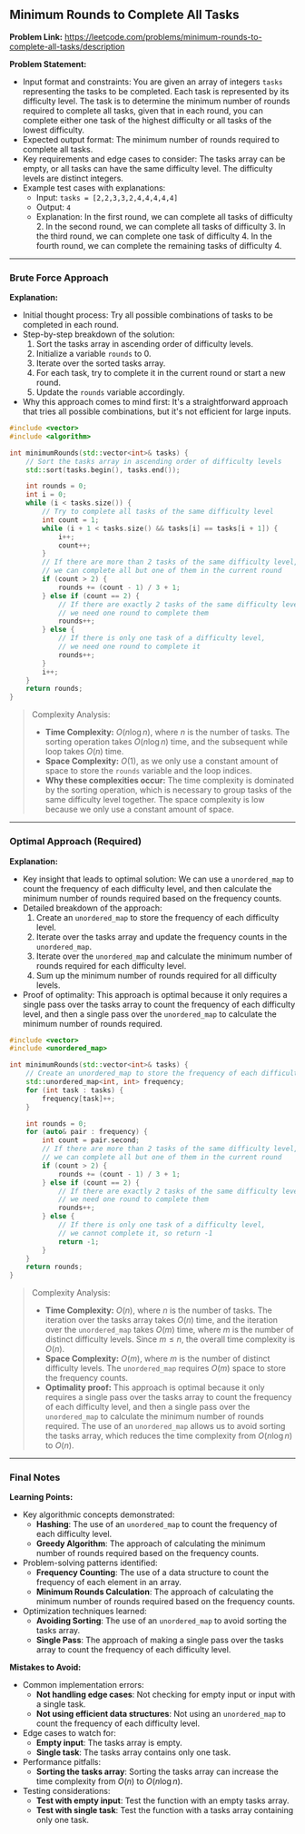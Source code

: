 ## Minimum Rounds to Complete All Tasks

**Problem Link:** https://leetcode.com/problems/minimum-rounds-to-complete-all-tasks/description

**Problem Statement:**
- Input format and constraints: You are given an array of integers `tasks` representing the tasks to be completed. Each task is represented by its difficulty level. The task is to determine the minimum number of rounds required to complete all tasks, given that in each round, you can complete either one task of the highest difficulty or all tasks of the lowest difficulty.
- Expected output format: The minimum number of rounds required to complete all tasks.
- Key requirements and edge cases to consider: The tasks array can be empty, or all tasks can have the same difficulty level. The difficulty levels are distinct integers.
- Example test cases with explanations: 
    - Input: `tasks = [2,2,3,3,2,4,4,4,4,4]`
    - Output: `4`
    - Explanation: In the first round, we can complete all tasks of difficulty 2. In the second round, we can complete all tasks of difficulty 3. In the third round, we can complete one task of difficulty 4. In the fourth round, we can complete the remaining tasks of difficulty 4.

---

### Brute Force Approach

**Explanation:**
- Initial thought process: Try all possible combinations of tasks to be completed in each round.
- Step-by-step breakdown of the solution: 
    1. Sort the tasks array in ascending order of difficulty levels.
    2. Initialize a variable `rounds` to 0.
    3. Iterate over the sorted tasks array.
    4. For each task, try to complete it in the current round or start a new round.
    5. Update the `rounds` variable accordingly.
- Why this approach comes to mind first: It's a straightforward approach that tries all possible combinations, but it's not efficient for large inputs.

```cpp
#include <vector>
#include <algorithm>

int minimumRounds(std::vector<int>& tasks) {
    // Sort the tasks array in ascending order of difficulty levels
    std::sort(tasks.begin(), tasks.end());

    int rounds = 0;
    int i = 0;
    while (i < tasks.size()) {
        // Try to complete all tasks of the same difficulty level
        int count = 1;
        while (i + 1 < tasks.size() && tasks[i] == tasks[i + 1]) {
            i++;
            count++;
        }
        // If there are more than 2 tasks of the same difficulty level, 
        // we can complete all but one of them in the current round
        if (count > 2) {
            rounds += (count - 1) / 3 + 1;
        } else if (count == 2) {
            // If there are exactly 2 tasks of the same difficulty level, 
            // we need one round to complete them
            rounds++;
        } else {
            // If there is only one task of a difficulty level, 
            // we need one round to complete it
            rounds++;
        }
        i++;
    }
    return rounds;
}
```

> Complexity Analysis:
> - **Time Complexity:** $O(n \log n)$, where $n$ is the number of tasks. The sorting operation takes $O(n \log n)$ time, and the subsequent while loop takes $O(n)$ time.
> - **Space Complexity:** $O(1)$, as we only use a constant amount of space to store the `rounds` variable and the loop indices.
> - **Why these complexities occur:** The time complexity is dominated by the sorting operation, which is necessary to group tasks of the same difficulty level together. The space complexity is low because we only use a constant amount of space.

---

### Optimal Approach (Required)

**Explanation:**
- Key insight that leads to optimal solution: We can use a `unordered_map` to count the frequency of each difficulty level, and then calculate the minimum number of rounds required based on the frequency counts.
- Detailed breakdown of the approach: 
    1. Create an `unordered_map` to store the frequency of each difficulty level.
    2. Iterate over the tasks array and update the frequency counts in the `unordered_map`.
    3. Iterate over the `unordered_map` and calculate the minimum number of rounds required for each difficulty level.
    4. Sum up the minimum number of rounds required for all difficulty levels.
- Proof of optimality: This approach is optimal because it only requires a single pass over the tasks array to count the frequency of each difficulty level, and then a single pass over the `unordered_map` to calculate the minimum number of rounds required.

```cpp
#include <vector>
#include <unordered_map>

int minimumRounds(std::vector<int>& tasks) {
    // Create an unordered_map to store the frequency of each difficulty level
    std::unordered_map<int, int> frequency;
    for (int task : tasks) {
        frequency[task]++;
    }

    int rounds = 0;
    for (auto& pair : frequency) {
        int count = pair.second;
        // If there are more than 2 tasks of the same difficulty level, 
        // we can complete all but one of them in the current round
        if (count > 2) {
            rounds += (count - 1) / 3 + 1;
        } else if (count == 2) {
            // If there are exactly 2 tasks of the same difficulty level, 
            // we need one round to complete them
            rounds++;
        } else {
            // If there is only one task of a difficulty level, 
            // we cannot complete it, so return -1
            return -1;
        }
    }
    return rounds;
}
```

> Complexity Analysis:
> - **Time Complexity:** $O(n)$, where $n$ is the number of tasks. The iteration over the tasks array takes $O(n)$ time, and the iteration over the `unordered_map` takes $O(m)$ time, where $m$ is the number of distinct difficulty levels. Since $m \leq n$, the overall time complexity is $O(n)$.
> - **Space Complexity:** $O(m)$, where $m$ is the number of distinct difficulty levels. The `unordered_map` requires $O(m)$ space to store the frequency counts.
> - **Optimality proof:** This approach is optimal because it only requires a single pass over the tasks array to count the frequency of each difficulty level, and then a single pass over the `unordered_map` to calculate the minimum number of rounds required. The use of an `unordered_map` allows us to avoid sorting the tasks array, which reduces the time complexity from $O(n \log n)$ to $O(n)$.

---

### Final Notes

**Learning Points:**
- Key algorithmic concepts demonstrated: 
    - **Hashing**: The use of an `unordered_map` to count the frequency of each difficulty level.
    - **Greedy Algorithm**: The approach of calculating the minimum number of rounds required based on the frequency counts.
- Problem-solving patterns identified: 
    - **Frequency Counting**: The use of a data structure to count the frequency of each element in an array.
    - **Minimum Rounds Calculation**: The approach of calculating the minimum number of rounds required based on the frequency counts.
- Optimization techniques learned: 
    - **Avoiding Sorting**: The use of an `unordered_map` to avoid sorting the tasks array.
    - **Single Pass**: The approach of making a single pass over the tasks array to count the frequency of each difficulty level.

**Mistakes to Avoid:**
- Common implementation errors: 
    - **Not handling edge cases**: Not checking for empty input or input with a single task.
    - **Not using efficient data structures**: Not using an `unordered_map` to count the frequency of each difficulty level.
- Edge cases to watch for: 
    - **Empty input**: The tasks array is empty.
    - **Single task**: The tasks array contains only one task.
- Performance pitfalls: 
    - **Sorting the tasks array**: Sorting the tasks array can increase the time complexity from $O(n)$ to $O(n \log n)$.
- Testing considerations: 
    - **Test with empty input**: Test the function with an empty tasks array.
    - **Test with single task**: Test the function with a tasks array containing only one task.